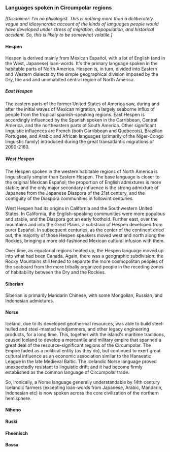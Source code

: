 ### Languages spoken in Circumpolar regions

_[Disclaimer: I'm no philologist. This is nothing more than a deliberately vague and idiosyncratic account of the kinds of languages people would have developed under stress of migration, depopulation, and historical accident. So, this is likely to be somewhat volatile.]_

#### Hespen
Hespen is derived mainly from Mexican Espa&#241;ol, with a lot of English (and in the West, Japanese) loan-words. It's the primary language spoken in the habitable parts of North America. Hespen is, in turn, divided into Eastern and Western dialects by the simple geographical division imposed by the Dry, the arid and uninhabited central region of North America.
##### East Hespen
The eastern parts of the former United States of America saw, during and after the initial waves of Mexican migration, a largely seaborne influx of people from the tropical spanish-speaking regions. East Hespen is accordingly influenced by the Spanish spoken in the Carribbean, Central America, and the northeastern parts of South America. Other significant linguistic influences are French (both Carribbean and Quebecois), Brazilian Portugese, and Arabic and African languages (primarily of the Niger-Congo linguistic family) introduced during the great transatlantic migrations of 2090-2160.
##### West Hespen
The Hespen spoken in the western habitable regions of North America is linguistically simpler than Eastern Hespen. The base language is closer to the original Mexican Espa&#241;ol; the proportion of English admixtures is more stable; and the only major secondary influence is the strong admixture of Japanese from the Japanese Diaspora of the 21st century, and the contiguity of the Diaspora communities in followint centuries.

West Hespen had its origins in California and the Southwestern United States. In California, the English-speaking communities were more populous and stable, and the Diaspora got an early foothold. Further east, over the mountains and into the Great Plains, a substrain of Hespen developed from purer Espa&#241;ol. In subsequent centuries, as the center of the continent dried out, the majority of those Hespen speakers moved west and north along the Rockies, bringing a more old-fashioned Mexican cultural infusion with them.

Over time, as equatorial regions heated up, the Hespen language moved up into what had been Canada. Again, there was a geographic subdivision: the Rocky Mountains still tended to separate the more cosmopolitan peoples of the seaboard from the more tribally organized people in the receding zones of habitability between the Dry and the Rockies.


#### Siberian
Siberian is primarily Mandarin Chinese, with some Mongolian, Russian, and Indonesian admixtures.


#### Norse
Iceland, due to its developed geothermal resources, was able to build steel-hulled and steel-masted windjammers, and other legacy engineering products, for a long time. This, together with the island's maritime traditions, caused Iceland to develop a mercantile and military empire that spanned a great deal of the resource-significant regions of the Circumpolar. The Empire faded as a political entity (as they do), but continued to exert great cultural influence as an economic association similar to the Hanseatic League in the late Medieval Baltic. The Icelandic Norse language proved unexpectedly resistant to linguistic drift; and it had become firmly established as the common language of Circumpolar trade. 

So, ironically, a Norse language generally understandable by 14th century Icelandic farmers (excepting loan-words from Japanese, Arabic, Mandarin, Indonesian etc) is now spoken across the core civilization of the northern hemisphere. 


#### Nihono


#### Ruski


#### Fheenisch


#### Bassa




